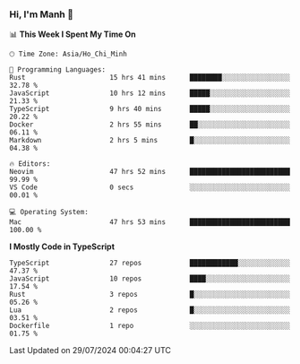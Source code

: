 ### Hi, I'm Manh 👋

<!--START_SECTION:waka-->
📊 **This Week I Spent My Time On** 

```text
🕑︎ Time Zone: Asia/Ho_Chi_Minh

💬 Programming Languages: 
Rust                     15 hrs 41 mins      ████████░░░░░░░░░░░░░░░░░   32.78 % 
JavaScript               10 hrs 12 mins      █████░░░░░░░░░░░░░░░░░░░░   21.33 % 
TypeScript               9 hrs 40 mins       █████░░░░░░░░░░░░░░░░░░░░   20.22 % 
Docker                   2 hrs 55 mins       ██░░░░░░░░░░░░░░░░░░░░░░░   06.11 % 
Markdown                 2 hrs 5 mins        █░░░░░░░░░░░░░░░░░░░░░░░░   04.38 % 

🔥 Editors: 
Neovim                   47 hrs 52 mins      █████████████████████████   99.99 % 
VS Code                  0 secs              ░░░░░░░░░░░░░░░░░░░░░░░░░   00.01 % 

💻 Operating System: 
Mac                      47 hrs 53 mins      █████████████████████████   100.00 % 
```

**I Mostly Code in TypeScript** 

```text
TypeScript               27 repos            ████████████░░░░░░░░░░░░░   47.37 % 
JavaScript               10 repos            ████░░░░░░░░░░░░░░░░░░░░░   17.54 % 
Rust                     3 repos             █░░░░░░░░░░░░░░░░░░░░░░░░   05.26 % 
Lua                      2 repos             █░░░░░░░░░░░░░░░░░░░░░░░░   03.51 % 
Dockerfile               1 repo              ░░░░░░░░░░░░░░░░░░░░░░░░░   01.75 % 
```




 Last Updated on 29/07/2024 00:04:27 UTC
<!--END_SECTION:waka-->
